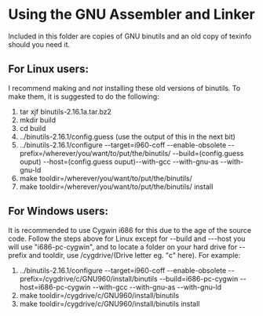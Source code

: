 # Using the GNU Assembler and Linker
Included in this folder are copies of GNU binutils and an old copy of texinfo should you need it.
## For Linux users:
I recommend making and *not* installing these old versions of binutils. To make them, it is suggested to do the following:

 1. tar xjf binutils-2.16.1a.tar.bz2
 2. mkdir build
 3. cd build
 4. ../binutils-2.16.1/config.guess (use the output  of this in the next bit)
 5. ../binutils-2.16.1/configure --target=i960-coff --enable-obsolete --prefix=/wherever/you/want/to/put/the/binutils/ --build=(config.guess ouput) --host=(config.guess ouput)--with-gcc --with-gnu-as --with-gnu-ld
 6. make tooldir=/wherever/you/want/to/put/the/binutils/
 7.  make tooldir=/wherever/you/want/to/put/the/binutils/ install

## For Windows users:
It is recommended to use Cygwin i686 for this due to the age of the source code. Follow the steps above for Linux except for --build and ---host you will use "i686-pc-cygwin", and to locate a folder on your hard drive for --prefix and tooldir, use /cygdrive/(Drive letter eg. "c" here). For example:

 1. ../binutils-2.16.1/configure --target=i960-coff --enable-obsolete --prefix=/cygdrive/c/GNU960/install/binutils --build=i686-pc-cygwin --host=i686-pc-cygwin --with-gcc --with-gnu-as --with-gnu-ld
 2. make tooldir=/cygdrive/c/GNU960/install/binutils
 3. make  tooldir=/cygdrive/c/GNU960/install/binutils install
